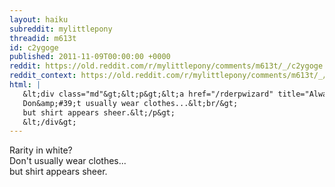```yaml
---
layout: haiku
subreddit: mylittlepony
threadid: m613t
id: c2ygoge
published: 2011-11-09T00:00:00 +0000
reddit: https://old.reddit.com/r/mylittlepony/comments/m613t/_/c2ygoge
reddit_context: https://old.reddit.com/r/mylittlepony/comments/m613t/_/c2ygoge?context=3
html: |
   &lt;div class="md"&gt;&lt;p&gt;&lt;a href="/rderpwizard" title="Always Relevant / Uncertain If Want / Paper Bag Princess"&gt;&lt;/a&gt; Rarity in white?&lt;br/&gt;
   Don&amp;#39;t usually wear clothes...&lt;br/&gt;
   but shirt appears sheer.&lt;/p&gt;
   &lt;/div&gt;
---
```


[](/rderpwizard "Always Relevant / Uncertain If Want / Paper Bag Princess") Rarity in white?  
Don't usually wear clothes...  
but shirt appears sheer.